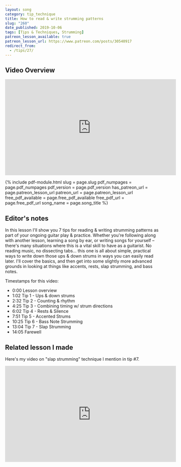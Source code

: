 ```yaml
---
layout: song
category: tip_technique
title: How to read & write strumming patterns
slug: "260"
date_published: 2019-10-06
tags: [Tips & Techniques, Strumming]
patreon_lesson_available: true
patreon_lesson_url: https://www.patreon.com/posts/30540917
redirect_from:
  - /tips/27/
---
```




## Video Overview

<!-- Coming soon! -->

<iframe width="560" height="315" src="https://www.youtube.com/embed/aqL53vVivoE?showinfo=0" frameborder="0" allowfullscreen></iframe>

{% include pdf-module.html slug = page.slug pdf_numpages = page.pdf_numpages pdf_version = page.pdf_version has_patreon_url = page.patreon_lesson_url patreon_url = page.patreon_lesson_url free_pdf_available = page.free_pdf_available free_pdf_url = page.free_pdf_url song_name = page.song_title %}

<!-- Coming soon! -->

## Editor's notes

In this lesson I'll show you 7 tips for reading & writing strumming patterns as part of your ongoing guitar play & practice. Whether you're following along with another lesson, learning a song by ear, or writing songs for yourself – there's many situations where this is a vital skill to have as a guitarist. No reading music, no dissecting tabs... this one is all about simple, practical ways to write down those ups & down strums in ways you can easily read later. I'll cover the basics, and then get into some slightly more advanced grounds in looking at things like accents, rests, slap strumming, and bass notes.

Timestamps for this video:

- 0:00 Lesson overview
- 1:02 Tip 1 - Ups & down strums
- 2:32 Tip 2 - Counting & rhythm
- 4:25 Tip 3 - Combining timing w/ strum directions
- 6:02 Tip 4 - Rests & Silence
- 7:51 Tip 5 - Accented Strums
- 10:25 Tip 6 - Bass Note Strumming
- 13:04 Tip 7 - Slap Strumming
- 14:05 Farewell

## Related lesson I made

Here's my video on "slap strumming" technique I mention in tip #7.

<iframe width="560" height="315" src="https://www.youtube.com/embed/iQ7pLK4oUEc" frameborder="0" allow="accelerometer; autoplay; encrypted-media; gyroscope; picture-in-picture" allowfullscreen></iframe>

